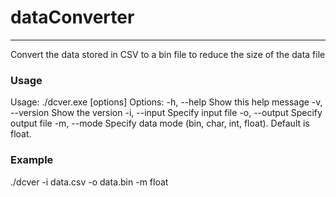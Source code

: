 # dataConverter
---
Convert the data stored in CSV to a bin file to reduce the size of the data file



### Usage
Usage: ./dcver.exe [options]
Options:
    -h, --help             Show this help message
    -v, --version          Show the version
    -i, --input <file>     Specify input file
    -o, --output <file>    Specify output file
    -m, --mode <mode>      Specify data mode (bin, char, int, float). Default is float.


### Example
./dcver -i data.csv -o data.bin -m float
